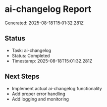 # ai-changelog Report

Generated: 2025-08-18T15:01:32.281Z

## Status
- Task: ai-changelog
- Status: Completed
- Timestamp: 2025-08-18T15:01:32.281Z

## Next Steps
- Implement actual ai-changelog functionality
- Add proper error handling
- Add logging and monitoring
